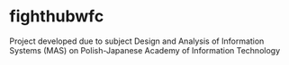 # fighthubwfc
Project developed due to subject Design and Analysis of Information Systems (MAS) on Polish-Japanese Academy of Information Technology
